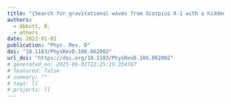 ```yaml
---
title: "{Search for gravitational waves from Scorpius X-1 with a hidden Markov model in O3 LIGO data}"
authors:
  - Abbott, R.
  - others
date: 2022-01-01
publication: "Phys. Rev. D"
doi: "10.1103/PhysRevD.106.062002"
url_doi: "https://doi.org/10.1103/PhysRevD.106.062002"
# generated_on: 2025-06-02T22:25:19.334707
# featured: false
# summary: ""
# tags: []
# projects: []
---
```

